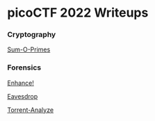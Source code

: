# picoCTF 2022 Writeups

### Cryptography
[Sum-O-Primes](../main/Cryptography/Sum-O-Primes.md)

### Forensics
[Enhance!](../main/Forensics/Enhance!.md)

[Eavesdrop](../main/Forensics/Eavesdrop.md)

[Torrent-Analyze](../main/Forensics/Torrent-Analyze.md)


